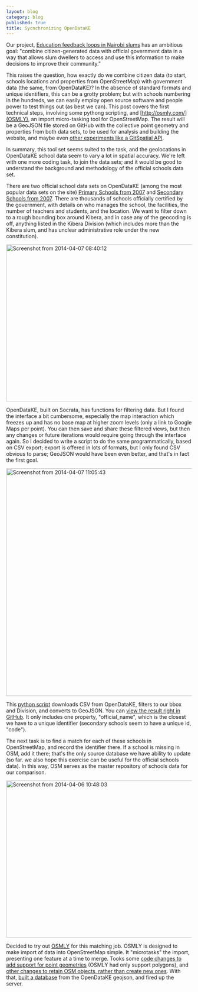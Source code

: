 ```yaml
---
layout: blog
category: blog
published: true
title: Sycnchronizing OpenDataKE
---
```


Our project, [Education feedback loops in Nairobi slums](http://www.developmentgateway.org/news/development-gateway-grand-challenges-explorations-winner) has an ambitious goal: "combine citizen-generated data with official government data in a way that allows slum dwellers to access and use this information to make decisions to improve their community." 

This raises the question, how exactly do we combine citizen data (to start, schools locations and properties from OpenStreetMap) with government data (the same, from OpenDataKE)? In the absence of standard formats and unique identifiers, this can be a grotty problem; but with schools numbering in the hundreds, we can easily employ open source software and people power to test things out (as best we can). This post covers the first technical steps, involving some pythong scripting, and [http://osmly.com/](OSMLY), an import micro-tasking tool for OpenStreetMap. The result will be a GeoJSON file stored on GitHub with the collective point geometry and properties from both data sets, to be used for analysis and building the website, and maybe even [other experiments like a GitSpatial API](http://gitspatial.com/).

In summary, this tool set seems suited to the task, and the geolocations in OpenDataKE school data seem to vary a lot in spatial accuracy. We're left with one more coding task, to join the data sets; and it would be good to understand the background and methodology of the official schools data set.

There are two official school data sets on OpenDataKE (among the most popular data sets on the site) [Primary Schools from 2007](https://www.opendata.go.ke/Education/Kenya-Primary-Schools-2007/p452-xb7c) and [Secondary Schools from 2007](https://www.opendata.go.ke/Education/Kenya-Secondary-Schools-2007/i6vz-a543). There are thousands of schools officially certified by the government, with details on who manages the school, the facilities, the number of teachers and students, and the location. We want to filter down to a rough bounding box around Kibera, and in case any of the geocoding is off, anything listed in the Kibera Division (which includes more than the Kibera slum, and has unclear administrative role under the new constitution).

<a href="https://www.flickr.com/photos/mikel_maron/13693830415" title="Screenshot from 2014-04-07 08:40:12 by Mikel Maron, on Flickr"><img src="https://farm8.staticflickr.com/7459/13693830415_ee8dc03e73_c.jpg" width="800" height="425" alt="Screenshot from 2014-04-07 08:40:12"></a>

OpenDataKE, built on Socrata, has functions for filtering data. But I found the interface a bit cumbersome, especially the map interaction which freezes up and has no base map at higher zoom levels (only a link to Google Maps per point). You can then save and share these filtered views, but then any changes or future iterations would require going through the interface again. So I decided to write a script to do the same programmatically, based on CSV export; export is offered in lots of formats, but I only found CSV obvious to parse; GeoJSON would have been even better, and that's in fact the first goal.

<a href="https://www.flickr.com/photos/mikel_maron/13695366564" title="Screenshot from 2014-04-07 11:05:43 by Mikel Maron, on Flickr"><img src="https://farm8.staticflickr.com/7239/13695366564_b8556a100d_c.jpg" width="800" height="616" alt="Screenshot from 2014-04-07 11:05:43"></a>

This [python script](https://github.com/mapkibera/education/blob/master/data/sync.py) downloads CSV from OpenDataKE, filters to our bbox and Division, and converts to GeoJSON. You can [view the result right in GitHub](https://github.com/mapkibera/education/blob/master/data/kibera-primary-schools.geojson). It only includes one property, "official_name", which is the closest we have to a unique identifier (secondary schools seem to have a unique id, "code").

The next task is to find a match for each of these schools in OpenStreetMap, and record the identifier there. If a school is missing in OSM, add it there; that's the only source database we have ability to update (so far. we also hope this exercise can be useful for the official schools data). In this way, OSM serves as the master repository of schools data for our comparison. 

<a href="https://www.flickr.com/photos/mikel_maron/13695266573" title="Screenshot from 2014-04-06 10:48:03 by Mikel Maron, on Flickr"><img src="https://farm3.staticflickr.com/2812/13695266573_9cfec70288_c.jpg" width="800" height="425" alt="Screenshot from 2014-04-06 10:48:03"></a>

Decided to try out [OSMLY](http://osmly.com/) for this matching job. OSMLY is designed to make import of data into OpenStreetMap simple. It "microtasks" the import, presenting one feature at a time to merge. Tooks some [code changes to add support for point geometries](https://github.com/aaronlidman/osmly/commit/4c52d2c42536490c03d87045fc97a117b4a56a57) (OSMLY had only support polygons), and [other changes to retain OSM objects, rather than create new ones](https://github.com/mapkibera/osmly/commits/gh-pages). With that, [built a database](https://github.com/mapkibera/osmly/blob/gh-pages/server/build.py) from the OpenDataKE geojson, and fired up the server.

